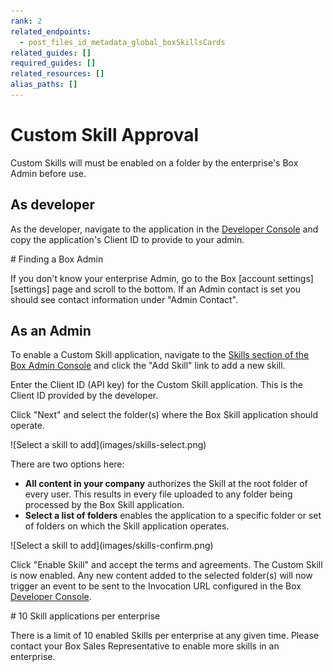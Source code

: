 ```yaml
---
rank: 2
related_endpoints:
  - post_files_id_metadata_global_boxSkillsCards
related_guides: []
required_guides: []
related_resources: []
alias_paths: []
---
```


# Custom Skill Approval

Custom Skills will must be enabled on a folder by the enterprise's Box Admin
before use.

## As developer

As the developer, navigate to the application in the 
[Developer Console][devconsole] and copy the application's Client ID to provide
to your admin.

<Message>
  # Finding a Box Admin

  If you don't know your enterprise Admin, go to the Box [account
  settings][settings] page and scroll to the bottom. If an Admin contact is set
  you should see contact  information under "Admin Contact".
</Message>

## As an Admin

To enable a Custom Skill application, navigate to the
[Skills section of the Box Admin Console][adminconsole] and click the
"Add Skill" link to add a new skill.

Enter the Client ID (API key) for the Custom Skill application. This is the
Client ID provided by the developer.

Click "Next" and select the folder(s) where the Box Skill application should
operate.

<ImageFrame border>
  ![Select a skill to add](images/skills-select.png)
</ImageFrame>

There are two options here:

* **All content in your company** authorizes the Skill at the root folder of
  every user. This results in every file uploaded to any folder being processed
  by the Box Skill application.
* **Select a list of folders** enables the application to a specific folder
  or set of folders on which the Skill application operates.

<ImageFrame border>
  ![Select a skill to add](images/skills-confirm.png)
</ImageFrame>

Click "Enable Skill" and accept the terms and agreements. The Custom Skill is
now enabled. Any new content added to the selected folder(s) will now trigger an
event to be sent to the Invocation URL configured in the Box
[Developer Console][devconsole].

<Message>
  # 10 Skill applications per enterprise

  There is a limit of 10 enabled Skills per enterprise at any given time. Please
  contact your Box Sales Representative to enable more skills in an enterprise.
</Message>

[adminconsole]: https://app.box.com/master/skills
[devconsole]: https://app.box.com/developers/console
